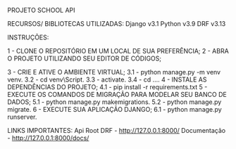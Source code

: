 PROJETO SCHOOL API

RECURSOS/ BIBLIOTECAS UTILIZADAS:
Django v3.1
Python v3.9
DRF v3.13

INSTRUÇÕES:

1 - CLONE O REPOSITÓRIO EM UM LOCAL DE SUA PREFERÊNCIA;
2 - ABRA O PROJETO UTILIZANDO SEU EDITOR DE CÓDIGOS;

3 - CRIE E ATIVE O AMBIENTE VIRTUAL;
    3.1 - python manage.py -m venv venv.
    3.2 - cd venv\Script.
    3.3 - activate.
    3.4 - cd ..\..
4 - INSTALE AS DEPENDÊNCIAS DO PROJETO;
    4.1 - pip install -r requirements.txt
5 - EXECUTE OS COMANDOS DE MIGRAÇÃO PARA MODELAR SEU BANCO DE DADOS;
    5.1 - python manage.py makemigrations.
    5.2 - python manage.py migrate.
6 - EXECUTE SUA APLICAÇÃO DJANGO;
    6.1 - python manage.py runserver.


LINKS IMPORTANTES:
Api Root DRF - http://127.0.0.1:8000/
Documentação - http://127.0.0.1:8000/docs/



